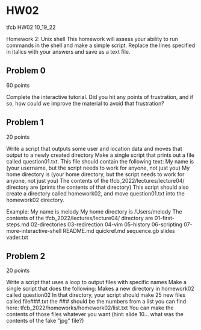 # HW02
tfcb HW02 10_19_22

Homework 2: Unix shell
This homework will assess your ability to run commands in the shell and make a simple script.
Replace the lines specified in italics with your answers and save as a text file.

## Problem 0
60 points

Complete the interactive tutorial.
Did you hit any points of frustration, and if so, how could we improve the material to avoid that frustration?



## Problem 1
20 points

Write a script that outputs some user and location data and moves that output to a newly created directory
Make a single script that prints out a file called question01.txt.
This file should contain the following text:
  My name is (your username, but the script needs to work for anyone, not just you)
  My home directory is (your home directory, but the script needs to work for anyone, not just you)
  The contents of the tfcb_2022/lectures/lecture04/ directory are
  (prints the contents of that directory)
  This script should also create a directory called homework02, and move question01.txt into the homework02 directory.

Example: My name is melody My home directory is /Users/melody The contents of the tfcb_2022/lectures/lecture04/ directory are 01-first-steps.md 02-directories 03-redirection 04-vim 05-history 06-scripting 07-more-interactive-shell README.md quickref.md sequence.gb slides vader.txt



## Problem 2
20 points

Write a script that uses a loop to output files with specific names
Make a single script that does the following:
Makes a new directory in homework02 called question02
In that directory, your script should make 25 new files called file###.txt
the ### should be the numbers from a list you can find here: tfcb_2022/homeworks/homework02/list.txt
You can make the contents of those files whatever you want (hint: slide 10... what was the contents of the fake "jpg" file?)


